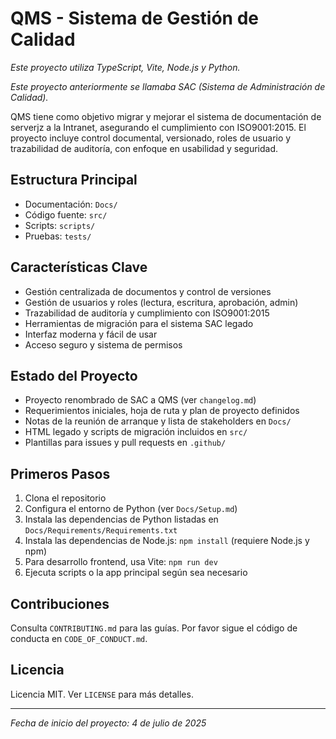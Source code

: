 # QMS - Sistema de Gestión de Calidad

_Este proyecto utiliza TypeScript, Vite, Node.js y Python._

_Este proyecto anteriormente se llamaba SAC (Sistema de Administración de Calidad)._

QMS tiene como objetivo migrar y mejorar el sistema de documentación de serverjz a la Intranet, asegurando el cumplimiento con ISO9001:2015. El proyecto incluye control documental, versionado, roles de usuario y trazabilidad de auditoría, con enfoque en usabilidad y seguridad.

## Estructura Principal

- Documentación: `Docs/`
- Código fuente: `src/`
- Scripts: `scripts/`
- Pruebas: `tests/`

## Características Clave

- Gestión centralizada de documentos y control de versiones
- Gestión de usuarios y roles (lectura, escritura, aprobación, admin)
- Trazabilidad de auditoría y cumplimiento con ISO9001:2015
- Herramientas de migración para el sistema SAC legado
- Interfaz moderna y fácil de usar
- Acceso seguro y sistema de permisos

## Estado del Proyecto

- Proyecto renombrado de SAC a QMS (ver `changelog.md`)
- Requerimientos iniciales, hoja de ruta y plan de proyecto definidos
- Notas de la reunión de arranque y lista de stakeholders en `Docs/`
- HTML legado y scripts de migración incluidos en `src/`
- Plantillas para issues y pull requests en `.github/`

## Primeros Pasos

1. Clona el repositorio
2. Configura el entorno de Python (ver `Docs/Setup.md`)
3. Instala las dependencias de Python listadas en `Docs/Requirements/Requirements.txt`
4. Instala las dependencias de Node.js: `npm install` (requiere Node.js y npm)
5. Para desarrollo frontend, usa Vite: `npm run dev`
6. Ejecuta scripts o la app principal según sea necesario

## Contribuciones

Consulta `CONTRIBUTING.md` para las guías. Por favor sigue el código de conducta en `CODE_OF_CONDUCT.md`.

## Licencia

Licencia MIT. Ver `LICENSE` para más detalles.

---

_Fecha de inicio del proyecto: 4 de julio de 2025_
